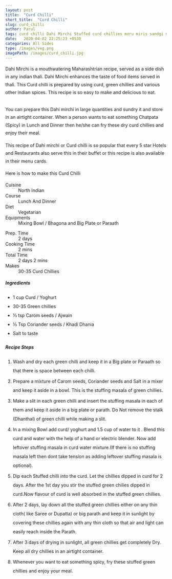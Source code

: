```yaml
---
layout: post
title:  "Curd Chilli"
short_title:  "Curd Chilli"
slug: curd_chilli
author: Parul
tags: curd chilli Dahi Mirchi Stuffed curd chillies moru miris sandgi mirchi sundried curd chillies taste enhancer indian thali chatpati spicy curd chillies store in air tight container shell life is 6 months Spicy Dahi mirchi fried dried curd chillies foodyindianmom
date:   2020-04-02 22:25:23 +0530
categories: All Sides
type: /images/veg.png
imagePath: /images/curd_chilli.jpg
---
```

<p class="text-justify" style="line-height: 175%;">
Dahi Mirchi is a mouthwatering Maharashtrian recipe, served as a side dish in any indian thali. Dahi Mirchi enhances the taste of food items served in thali. This Curd chilli is prepared by using curd, green chillies and various other indian spices. This recipe is so easy to make and delicious to eat.
</p>

<div class="row">
    <div class="col-md-12"><img src="../images/curd_chilli.jpg" alt="" class="rounded img-fluid mb-2"></div>
</div>

<p class="text-justify" style="line-height: 175%;">
You can prepare this Dahi mirchi in large quantities and sundry it and store in an airtight container. When a person wants to eat  something Chatpata (Spicy) in Lunch and Dinner then he/she can fry these dry curd chillies and enjoy their meal.
</p>

<p class="text-justify" style="line-height: 175%;">
This recipe of Dahi mirchi or Curd chilli is so popular that every 5 star Hotels and Restaurants also serve this in their buffet or this recipe is also available in their menu cards.
</p>

<p class="text-justify" style="line-height: 175%;">
Here is how to make this Curd Chilli
</p>

<div class="row">
    <div class="col-md-6">
        <dl class="row">
            <dt class="col-sm-4">Cuisine</dt><dd class="col-sm-7">North Indian</dd>
            <dt class="col-sm-4">Course</dt><dd class="col-sm-7">Lunch And Dinner</dd>
            <dt class="col-sm-4">Diet</dt><dd class="col-sm-7">Vegetarian</dd>
            <dt class="col-sm-4">Equipments</dt><dd class="col-sm-7">Mixing Bowl / Bhagona and Big Plate or Paraath</dd>
        </dl>
    </div>
    <div class="col-md-6">
        <dl class="row">
            <dt class="col-sm-5">Prep. Time</dt><dd class="col-sm-7">2 days</dd>
            <dt class="col-sm-5">Cooking Time</dt><dd class="col-sm-7">2 mins</dd>
            <dt class="col-sm-5">Total Time</dt><dd class="col-sm-7">2 days 2 mins</dd>
            <dt class="col-sm-5">Makes</dt><dd class="col-sm-7">30-35 Curd Chillies</dd>
        </dl>
    </div>
</div>

<div class="recipe-section-divider"></div>
<div class="row" id="ingredients">
    <div class="col-md-12"><h5 class="font-weight-bold">Ingredients</h5></div>
</div>
<div class="row">
    <div class="col-md-12">
        <ul class="post-list" style="line-height: 200%">
            <li>1 cup Curd / Yoghurt</li>
            <li>30-35 Green chillies</li>
            <li>⅓ tsp Carom seeds / Ajwain</li>
            <li>⅓ Tsp Coriander seeds / Khadi Dhania</li>
            <li>Salt to taste</li>
        </ul>
    </div>
</div>

<div class="recipe-section-divider"></div>
<div class="row" id="recipe">
    <div class="col-md-12"><h5 class="font-weight-bold">Recipe Steps</h5></div>
</div>
<div class="row">
    <div class="col-md-12">
        <ol class="post-list text-justify" style="line-height: 200%">
            <li style="margin-bottom:5px;">Wash and dry each green chilli and keep it in a Big plate or Paraath so that there is space between each chilli.</li>
            <li style="margin-bottom:5px;">Prepare a mixture of Carom seeds, Coriander seeds and Salt in a mixer and keep it aside in a bowl. This is the stuffing masala of green chillies.</li>
            <li style="margin-bottom:5px;">Make a slit in each green chilli and insert the stuffing masala in each of them and keep it aside in a big plate or parath. Do Not remove the stalk (Dhanthal) of green chilli while making a slit.</li>
            <li style="margin-bottom:5px;">In a mixing Bowl add curd/ yoghurt and 1.5 cup of water to it . Blend this curd and water with the help of a hand or electric blender. Now add leftover stuffing masala  in curd water mixture.(If there is no stuffing masala left then dont take tension as adding leftover stuffing masala is optional).</li>
            <li style="margin-bottom:5px;">Dip each Stuffed chilli into the curd. Let the chillies dipped in curd for 2 days. After the 1st day you stir the  stuffed green chilies dipped in curd.Now flavour of curd is well absorbed in the stuffed green chillies.</li>
            <li style="margin-bottom:5px;">After 2 days, lay down all the  stuffed green chillies either on any thin cloth( like Saree or Dupatta) or big parath and keep it in sunlight by covering these chillies again with any thin cloth  so that air and light can easily reach inside the Parath.</li>
            <li style="margin-bottom:5px;">After 3 days of drying in sunlight, all green chillies get completely Dry. Keep all dry chillies in an airtight container.</li>
            <li style="margin-bottom:5px;">Whenever you want to eat something spicy, fry these stuffed green chillies and enjoy your meal.</li>
        </ol>
    </div>
</div>
<br>

